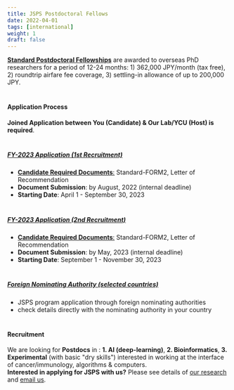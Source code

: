 ```yaml
---
title: JSPS Postdoctoral Fellows
date: 2022-04-01
tags: [international]
weight: 1
draft: false
---
```


[**Standard Postdoctoral Fellowships**](https://www.jsps.go.jp/english/e-ippan/index.html) are awarded to overseas PhD researchers for a period of 12-24 months: 1) 362,000 JPY/month (tax free), 2) roundtrip airfare fee coverage, 3) settling-in allowance of up to 200,000 JPY.  

#
#### Application Process

**Joined Application between You (Candidate) & Our Lab/YCU (Host) is required**.

#
##### [**FY-2023 Application** (1st Recruitment)](https://www.jsps.go.jp/english/e-ippan/appliguidelines.html)

- [**Candidate Required Documents**:](https://www.jsps.go.jp/english/e-fellow/application-23.html) Standard-FORM2, Letter of Recommendation  
- **Document Submission**: by August, 2022 (internal deadline)  
- **Starting Date**: April 1 - September 30, 2023 

#
##### [**FY-2023 Application** (2nd Recruitment)](https://www.jsps.go.jp/english/e-ippan/appliguidelines.html)

- [**Candidate Required Documents**:](https://www.jsps.go.jp/english/e-fellow/application-23.html) Standard-FORM2, Letter of Recommendation 
- **Document Submission**: by May, 2023  (internal deadline)
- **Starting Date**: September 1 - November 30, 2023


#
##### [**Foreign Nominating Authority** (selected countries)](https://www.jsps.go.jp/english/e-fellow/long_list.html)


- JSPS program application through foreign nominating authorities 
- check details directly with the nominating authority in your country

#
#### Recruitment

We are looking for **Postdocs** in : **1. AI (deep-learning)**, **2. Bioinformatics**, **3. Experimental** (with basic "dry skills") interested in working at the interface of cancer/immunology, algorithms & computers.  
**Interested in applying for JSPS with us?** Please see details of [our research](../../research/intro) and [email us](mailto:jordanr@yokohama-cu.ac.jp).



